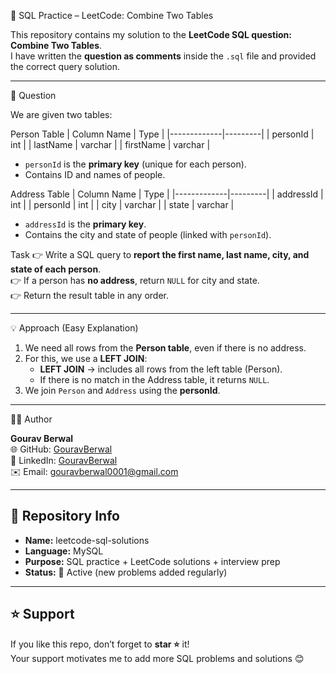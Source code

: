 📌 SQL Practice – LeetCode: Combine Two Tables

This repository contains my solution to the **LeetCode SQL question: Combine Two Tables**.  
I have written the **question as comments** inside the `.sql` file and provided the correct query solution.

---
📝 Question

We are given two tables:

Person Table
| Column Name | Type    |
|-------------|---------|
| personId    | int     |
| lastName    | varchar |
| firstName   | varchar |

- `personId` is the **primary key** (unique for each person).
- Contains ID and names of people.

Address Table
| Column Name | Type    |
|-------------|---------|
| addressId   | int     |
| personId    | int     |
| city        | varchar |
| state       | varchar |

- `addressId` is the **primary key**.  
- Contains the city and state of people (linked with `personId`).

Task
👉 Write a SQL query to **report the first name, last name, city, and state of each person**.  
👉 If a person has **no address**, return `NULL` for city and state.  
👉 Return the result table in any order.

---

💡 Approach (Easy Explanation)

1. We need all rows from the **Person table**, even if there is no address.  
2. For this, we use a **LEFT JOIN**:
   - **LEFT JOIN** → includes all rows from the left table (Person).
   - If there is no match in the Address table, it returns `NULL`.
3. We join `Person` and `Address` using the **personId**.

---

👨‍💻 Author

**Gourav Berwal**  
🌐 GitHub: [GouravBerwal](https://github.com/GouravBerwal)  
💼 LinkedIn: [GouravBerwal](https://linkedin.com/in/GouravBerwal)  
✉️ Email: gouravberwal0001@gmail.com  

---

## 📌 Repository Info
- **Name:** leetcode-sql-solutions  
- **Language:** MySQL  
- **Purpose:** SQL practice + LeetCode solutions + interview prep  
- **Status:** 🚀 Active (new problems added regularly)  

---

## ⭐ Support
If you like this repo, don’t forget to **star ⭐** it!  
Your support motivates me to add more SQL problems and solutions 😊

